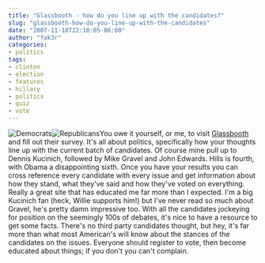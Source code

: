 ```yaml
---
title: "Glassbooth - how do you line up with the candidates?"
slug: "glassbooth-how-do-you-line-up-with-the-candidates"
date: "2007-11-18T22:10:05-06:00"
author: "fak3r"
categories:
- politics
tags:
- clinton
- election
- features
- hillary
- politics
- quiz
- vote
---
```


![Democrats](http://fak3r.com/wp-content/uploads/2007/11/d.jpg)![Republicans](http://fak3r.com/wp-content/uploads/2007/11/r.jpg)You owe it yourself, or me, to visit [Glassbooth](http://glassbooth.org/) and fill out their survey.  It's all about politics, specifically how your thoughts line up with the current batch of candidates.  Of course mine pull up to Dennis Kucinich, followed by Mike Gravel and John Edwards.  Hills is fourth, with Obama a disappointing sixth.  Once you have your results you can cross reference every candidate with every issue and get information about how they stand, what they've said and how they've voted on everything.  Really a great site that has educated me far more than I expected.  I'm a big Kucinich fan (heck, Willie supports him!) but I've never read so much about Gravel, he's pretty damn impressive too. With all the candidates jockeying for position on the seemingly 100s of debates, it's nice to have a resource to get some facts. There's no third party candidates thought, but hey, it's far more than what most American's will know about the stances of the candidates on the issues.  Everyone should register to vote, then become educated about things; if you don't you can't complain.
